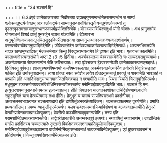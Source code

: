 +++
title = "34 चञ्चलं हि"

+++
।। 6.34एवं ज्ञानैकाकारतया निर्दोषतया ब्रह्मतद्गुणसम्बन्धेनेतरासम्बन्धेन
च साम्यं श्लोकचतुष्टयेनोक्तम् अत्र श्लोकद्वयेन
साम्यानुसन्धानोक्तिस्तृतीयचतुर्थश्लोकाभ्यां तु
दृढतरदृढतमसाम्यानुसन्धानफलपर्बद्वयोक्तिरित्येके। योगाभ्यासविधिश्चतुर्धा
योगी चोक्तः। अथ प्रागुक्तमेव योगसाधनं विशदं ज्ञातुं पुनरर्जुन उवाच
योऽयमिति। देवेत्यारभ्य अनुभूतेष्वित्यन्तमनाद्युपचितसुदृढविपरीतवासनया
साम्यानुसन्धानस्याशक्यत्वप्रदर्शनार्थम्।
परस्परवैषम्यंदेवमनुष्यादिभेदेनेति। जीवेश्वरभेदेन
कर्मवश्यत्वाकर्मवश्यत्वादिभेदेनेत्यर्थः। अत्यन्तभिन्नतयेति नह्यत्र
खण्डमुण्डादिवत् भेदकधर्ममात्रं किन्तु विरुद्धस्वभावत्वमेव हि दृश्यत इति
भावः। एतावन्तं कालमिति। कालाध्वनोरत्यन्तसंयोगे अष्टा.2।3।5
द्वितीया। अकर्मवश्यतया चेश्वरसाम्येनेति चः साम्यद्वयसमुच्चयार्थः।
अकर्मवश्यतया चेश्वरसाम्येन चेति कश्चित्पाठः। तदा पूर्वश्चकार
ईश्वरसाम्येऽपि ज्ञानैकाकारत्वसङ्ग्रहार्थः। द्वितीयस्तु पूर्ववत्।
ज्ञानपुरुषार्थवैषम्ययोः कर्मवैषम्यफलत्वात् अकर्मवश्यतयेत्यनेनैव तयोरपि
निवृत्तिसङ्ग्रहः फलित इति तयोरनुपादानम्। त्वया प्रोक्तः स्वतः सर्वज्ञेन
त्वयैव ह्येतदनुसन्धातुं प्रवक्तुं च शक्यमिति भावःअहं न पश्यामि इति
अनादिभेदानुसन्धानवानजितचित्तश्चाहं न पश्यामीति भावः। स्थिरां स्थितिं
चिरानुवृत्तिमित्यर्थः। मधुसूदन रजस्तमोमयप्रबलविरोधिनिरसनशीलस्त्वमेव
मनोनिग्रहोपायमुपदिशेति भावः। चञ्चलं हि मनः इत्युत्तरवाक्यानुसन्धानेनमनस
इत्यध्याहृतम्। हीति निपातस्य यादवप्रकाशोक्तादचिद्विशेषणार्थत्वादपि
स्फुटमुचितं चात्र हेत्वर्थत्वमाह तथा हीति। हेतुभूतं च चलत्वं
सम्प्रतिपन्नस्थले प्रदर्शनीयम्। अतश्चलस्वभावत्वमत्र चञ्चलशब्दार्थ इति
दर्शयितुंअनवरतेत्यादिकम्। चञ्चलत्वफलमाह पुरुषेणेति। प्रमाथि
प्रमथनशीलम्। प्रमथ्य व्याकुलीकृत्येत्यर्थः। बलवच्छब्दः
प्रमथनक्रियाविशेषणं वा बलवत्त्वात्प्रमाथीति हेतुपरो
वेत्यभिप्रायेणबलात्प्रमथ्येत्युक्तम्। वैपरीत्ये
दार्ढ्यमित्याहदृढमन्यत्रेति। तस्य इति
परामर्शाभिप्रेतमाहस्वाभ्यस्तेति। तद्विपरीताकारेति अनभ्यस्तपूर्व
इत्यर्थः। स्थापयितुं स्थापनार्थम्। दार्ष्टान्तिके मनसि प्रदर्शितस्य
चञ्चलत्वादेः दृष्टान्ते विवक्षितत्त्वप्रदर्शनायप्रतिकूलेत्यादिकमुक्तम्।
मनोनिग्रहोपायदुर्बलत्वज्ञापनाय वायोर्मन्दैर्निग्रहासम्भावनार्थं
चव्यजनादिनेवेत्युक्तम्। एवं दुष्करत्ववचनं न प्रतिक्षेपार्थम्।
किन्तूपायपरिप्रश्नार्थमित्याहमन इति।
